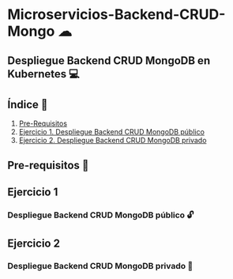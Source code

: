 # Microservicios-Backend-CRUD-Mongo ☁
## Despliegue Backend CRUD MongoDB en Kubernetes 💻

## Índice  📰
1. [Pre-Requisitos](#Pre-Requisitos-pencil)
2. [Ejercicio 1. Despliegue Backend CRUD MongoDB público](#Ejercicio-1)
4. [Ejercicio 2. Despliegue Backend CRUD MongoDB privado](#Ejercicio-2)

## Pre-requisitos :pencil:

## Ejercicio 1
### Despliegue Backend CRUD MongoDB público 🔓

## Ejercicio 2
### Despliegue Backend CRUD MongoDB privado 🔐
